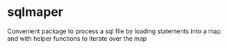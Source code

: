 # sqlmaper
Convenient package to process a sql file by loading statements into a map and with helper functions to iterate over the map 
